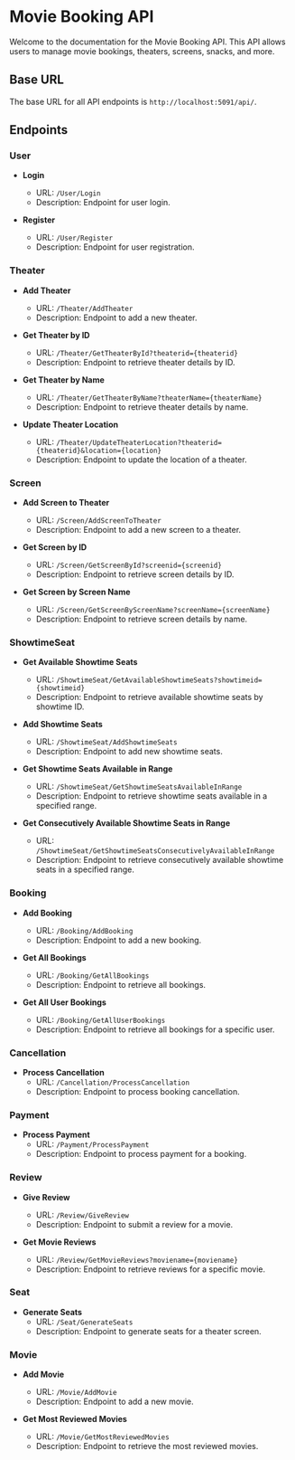 # Movie Booking API

Welcome to the documentation for the Movie Booking API. This API allows users to manage movie bookings, theaters, screens, snacks, and more.

## Base URL

The base URL for all API endpoints is `http://localhost:5091/api/`.

## Endpoints

### User

- **Login**
  - URL: `/User/Login`
  - Description: Endpoint for user login.

- **Register**
  - URL: `/User/Register`
  - Description: Endpoint for user registration.

### Theater

- **Add Theater**
  - URL: `/Theater/AddTheater`
  - Description: Endpoint to add a new theater.

- **Get Theater by ID**
  - URL: `/Theater/GetTheaterById?theaterid={theaterid}`
  - Description: Endpoint to retrieve theater details by ID.

- **Get Theater by Name**
  - URL: `/Theater/GetTheaterByName?theaterName={theaterName}`
  - Description: Endpoint to retrieve theater details by name.

- **Update Theater Location**
  - URL: `/Theater/UpdateTheaterLocation?theaterid={theaterid}&location={location}`
  - Description: Endpoint to update the location of a theater.

### Screen

- **Add Screen to Theater**
  - URL: `/Screen/AddScreenToTheater`
  - Description: Endpoint to add a new screen to a theater.

- **Get Screen by ID**
  - URL: `/Screen/GetScreenById?screenid={screenid}`
  - Description: Endpoint to retrieve screen details by ID.

- **Get Screen by Screen Name**
  - URL: `/Screen/GetScreenByScreenName?screenName={screenName}`
  - Description: Endpoint to retrieve screen details by name.

### ShowtimeSeat

- **Get Available Showtime Seats**
  - URL: `/ShowtimeSeat/GetAvailableShowtimeSeats?showtimeid={showtimeid}`
  - Description: Endpoint to retrieve available showtime seats by showtime ID.

- **Add Showtime Seats**
  - URL: `/ShowtimeSeat/AddShowtimeSeats`
  - Description: Endpoint to add new showtime seats.

- **Get Showtime Seats Available in Range**
  - URL: `/ShowtimeSeat/GetShowtimeSeatsAvailableInRange`
  - Description: Endpoint to retrieve showtime seats available in a specified range.

- **Get Consecutively Available Showtime Seats in Range**
  - URL: `/ShowtimeSeat/GetShowtimeSeatsConsecutivelyAvailableInRange`
  - Description: Endpoint to retrieve consecutively available showtime seats in a specified range.

### Booking

- **Add Booking**
  - URL: `/Booking/AddBooking`
  - Description: Endpoint to add a new booking.

- **Get All Bookings**
  - URL: `/Booking/GetAllBookings`
  - Description: Endpoint to retrieve all bookings.

- **Get All User Bookings**
  - URL: `/Booking/GetAllUserBookings`
  - Description: Endpoint to retrieve all bookings for a specific user.

### Cancellation

- **Process Cancellation**
  - URL: `/Cancellation/ProcessCancellation`
  - Description: Endpoint to process booking cancellation.

### Payment

- **Process Payment**
  - URL: `/Payment/ProcessPayment`
  - Description: Endpoint to process payment for a booking.

### Review

- **Give Review**
  - URL: `/Review/GiveReview`
  - Description: Endpoint to submit a review for a movie.

- **Get Movie Reviews**
  - URL: `/Review/GetMovieReviews?moviename={moviename}`
  - Description: Endpoint to retrieve reviews for a specific movie.

### Seat

- **Generate Seats**
  - URL: `/Seat/GenerateSeats`
  - Description: Endpoint to generate seats for a theater screen.

### Movie

- **Add Movie**
  - URL: `/Movie/AddMovie`
  - Description: Endpoint to add a new movie.

- **Get Most Reviewed Movies**
  - URL: `/Movie/GetMostReviewedMovies`
  - Description: Endpoint to retrieve the most reviewed movies.

